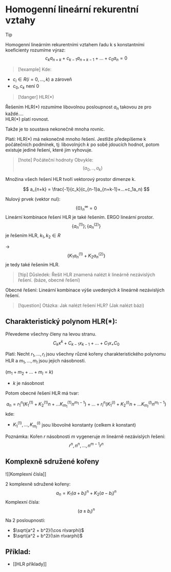 # Homogenní lineární rekurentní vztahy  

> [!tip]
Homogenní lineárním rekurentními vztahem řadu k s konstantními koeficienty rozumíme výraz:  
$$
c_k a_{n+k} + c_{k-1} a_{n+k-1} + ... + c_0 a_n = 0  
$$
> [!example] Kde:  
- $c_i \in R (i= 0, ...,k)$ a zároveň 
- $c_0,c_k$ není 0  

> [!danger] HLR(\*)

Řešením HLR(\*) rozumíme libovolnou posloupnost $a_n$ takovou ze pro každé....  
HLR(\*) platí rovnost.  

Takže je to soustava nekonečně mnoha rovnic.

Platí:
HLR(\*) má nekonečně mnoho řešení. Jestliže předepíšeme k počátečních podmínek, tj: libovolných $k$ po sobě jdoucích hodnot, potom existuje jediné řešení, které jim vyhovuje.

> [!note] Počáteční hodnoty 
> Obvykle:
> $$(a_0,..,a_k)$$

Množina všech řešení HLR tvoří vektorový prostor dimenze k.

$$
a_{n+k} = \frac{-1}{c_k}(c_{n-1}a_{n+k-1}+...+c_1a_n)
$$

Nulový prvek (vektor nul):
$$
\{0\}^\infty_n=0
$$
Lineární kombinace řešení HLR je také řešením. ERGO lineární prostor.
$$
\{a_n^{(1)}\};\{a_n^{(2)}\}
$$
je řešením HLR, $k_1, k_2 \in R$

->
$$
\{K_1a_n^{(1)} + K_2a_n^{(2)}\}
$$
je tedy také řešením HLR.

> [!tip] Důsledek:
Řešit HLR znamená nalézt $k$ lineárně nezávislých řešení. (báze, obecné řešení)

Obecné řešení:
Lineární kombinace výše uvedených $k$ lineárně nezávislých řešení.


> [!question] Otázka:
Jak nalézt řešení HLR?
(Jak nalézt bázi)

## Charakteristický polynom HLR(\*):
Převedeme všechny členy na levou stranu.
$$
C_kx^k + C_{k-1}x_{k-1} +...+C_{1}x_+C_0
$$

Platí:
Necht $r_1,...,r_l$ jsou všechny různé kořeny charakteristického polynomu HLR a $m_1,...,m_l$ jsou jejich násobnosti.

$(m_1+m_2+...+m_l = k)$
- $k$ je násobnost

Potom obecné řešení HLR má tvar:

$$
a_n = r_1^n(K_1^{(1)} +K_2^{(1)}n+...K_{m_1}^{(1)}n^{m_1-1}) +
...+
r_l^n(K_1^{(l)} +K_2^{(l)}n+...K_{m_l}^{(l)}n^{m_l-1})
$$
kde:
- $K_1^{(1)}, ..., K_{m_l}^{(l)}$ jsou libovolné konstanty (celkem $k$ konstant)

Poznámka:
Kořen $r$ násobnosti $m$ vygeneruje $m$ lineárně nezávislých řešení: 
$$
r^n, n^n, ..., n^{m-1}r^n
$$

## Komplexně sdružené kořeny
![[Komplexní čísla]]

2 komplexně sdružené kořeny:
$$
a_n = K_1(a+b_i)^n + K_2(a-b_i)^n
$$
Komplexní čísla:
$$
(a \pm b_i)^n
$$
Na 2 posloupnosti:
- $\sqrt{a^2 + b^2}(\cos n\varphi)$
- $\sqrt{a^2 + b^2}(\sin n\varphi)$

## Příklad:
- [[HLR příklady]]
